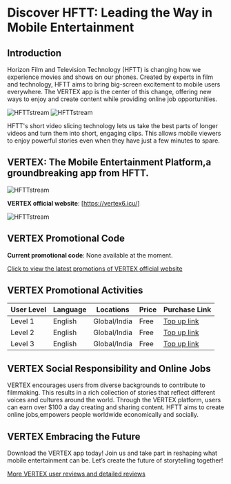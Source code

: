 # Discover HFTT: Leading the Way in Mobile Entertainment

## Introduction

Horizon Film and Television Technology (HFTT) is changing how we experience movies and shows on our phones. Created by experts in film and technology, HFTT aims to bring big-screen excitement to mobile users everywhere. The VERTEX app is the center of this change, offering new ways to enjoy and create content while providing online job opportunities.

![HFTTstream](https://github.com/HFTTstream/VERTEX/blob/main/HFTTweb1.png)
![HFTTstream](https://github.com/HFTTstream/VERTEX/blob/main/HFTTweb2.png)


HFTT's short video slicing technology lets us take the best parts of longer videos and turn them into short, engaging clips. This allows mobile viewers to enjoy powerful stories even when they have just a few minutes to spare.

## VERTEX: The Mobile Entertainment Platform,a groundbreaking app from HFTT.

![HFTTstream](https://github.com/HFTTstream/VERTEX/blob/main/channellogo2.jpg)


**VERTEX official website**: [https://vertex6.icu/]

![HFTTstream](https://github.com/HFTTstream/VERTEX/blob/main/vertex4.jpg)


## VERTEX Promotional Code

**Current promotional code**: None available at the moment.

[Click to view the latest promotions of VERTEX official website](https://vertex6.icu/)

## VERTEX Promotional Activities

| User Level      | Language                      | Locations           | Price            | Purchase Link                          |
|-----------------|-------------------------------|---------------------|------------------|----------------------------------------|
| Level 1         | English                       | Global/India        | Free             | [Top up link](https://vertex6.icu/)    |
| Level 2         | English                       | Global/India        | Free             | [Top up link](https://vertex6.icu/)    |
| Level 3         | English                       | Global/India        | Free             | [Top up link](https://vertex6.icu/)    |


## VERTEX Social Responsibility and Online Jobs

VERTEX encourages users from diverse backgrounds to contribute to filmmaking. This results in a rich collection of stories that reflect different voices and cultures around the world. Through the VERTEX platform, users can earn over $100 a day creating and sharing content. HFTT aims to create online jobs,empowers people worldwide economically and socially.

## VERTEX Embracing the Future

Download the VERTEX app today! Join us and take part in reshaping what mobile entertainment can be. Let’s create the future of storytelling together!

[More VERTEX user reviews and detailed reviews](https://vertex6.icu/)
